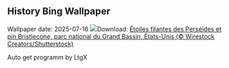 ## History Bing Wallpaper
Wallpaper date: 2025-07-16
![](https://www.bing.com/th?id=OHR.PerseidsPine_FR-CA9431536579_UHD.jpg&w=1000)Download: [Étoiles filantes des Perséides et pin Bristlecone, parc national du Grand Bassin, États-Unis (© Wirestock Creators/Shutterstock)](https://www.bing.com/th?id=OHR.PerseidsPine_FR-CA9431536579_UHD.jpg)

Auto get programm by LtgX
